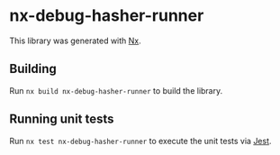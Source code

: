 # nx-debug-hasher-runner

This library was generated with [Nx](https://nx.dev).

## Building

Run `nx build nx-debug-hasher-runner` to build the library.

## Running unit tests

Run `nx test nx-debug-hasher-runner` to execute the unit tests via [Jest](https://jestjs.io).
